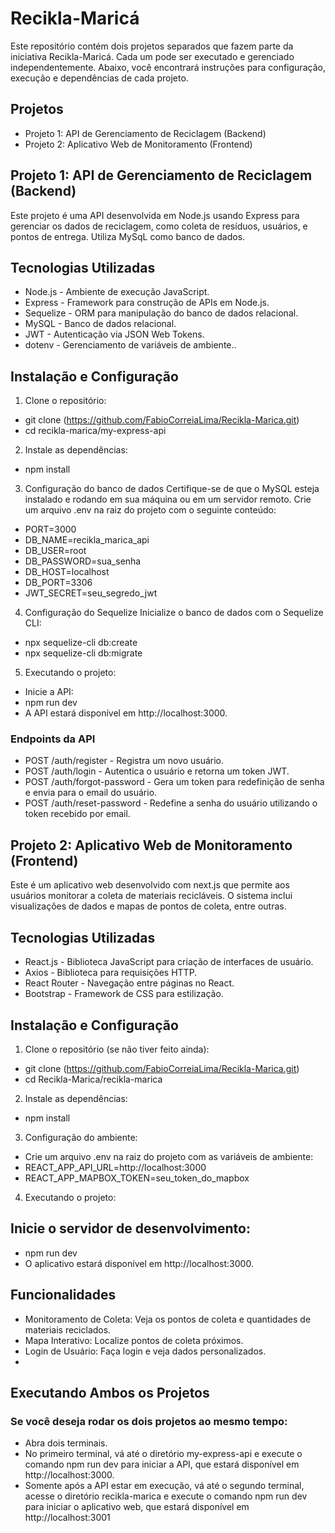 # Recikla-Maricá


Este repositório contém dois projetos separados que fazem parte da iniciativa Recikla-Maricá. Cada um pode ser executado e gerenciado independentemente. Abaixo, você encontrará instruções para configuração, execução e dependências de cada projeto.
## Projetos
- Projeto 1: API de Gerenciamento de Reciclagem (Backend)
- Projeto 2: Aplicativo Web de Monitoramento (Frontend)

## Projeto 1: API de Gerenciamento de Reciclagem (Backend)
Este projeto é uma API desenvolvida em Node.js usando Express para gerenciar os dados de reciclagem, como coleta de resíduos, usuários, e pontos de entrega. Utiliza MySqL como banco de dados.

## Tecnologias Utilizadas
- Node.js - Ambiente de execução JavaScript.
- Express - Framework para construção de APIs em Node.js.
- Sequelize - ORM para manipulação do banco de dados relacional.
- MySQL - Banco de dados relacional.
- JWT - Autenticação via JSON Web Tokens.
- dotenv - Gerenciamento de variáveis de ambiente..


## Instalação e Configuração
1. Clone o repositório:
- git clone (https://github.com/FabioCorreiaLima/Recikla-Marica.git)
- cd recikla-marica/my-express-api
2. Instale as dependências:
- npm install

3. Configuração do banco de dados
Certifique-se de que o MySQL esteja instalado e rodando em sua máquina ou em um servidor remoto. Crie um arquivo .env na raiz do projeto com o seguinte conteúdo:

- PORT=3000
- DB_NAME=recikla_marica_api
- DB_USER=root
- DB_PASSWORD=sua_senha
- DB_HOST=localhost
- DB_PORT=3306
- JWT_SECRET=seu_segredo_jwt


4. Configuração do Sequelize
Inicialize o banco de dados com o Sequelize CLI:


- npx sequelize-cli db:create
- npx sequelize-cli db:migrate
5. Executando o projeto:
- Inicie a API:
- npm run dev
- A API estará disponível em http://localhost:3000.

### Endpoints da API
- POST /auth/register - Registra um novo usuário.
- POST /auth/login - Autentica o usuário e retorna um token JWT.
- POST /auth/forgot-password - Gera um token para redefinição de senha e envia para o email do usuário.
- POST /auth/reset-password - Redefine a senha do usuário utilizando o token recebido por email.

## Projeto 2: Aplicativo Web de Monitoramento (Frontend)
Este é um aplicativo web desenvolvido com next.js que permite aos usuários monitorar a coleta de materiais recicláveis. O sistema inclui visualizações de dados e mapas de pontos de coleta, entre outras.

## Tecnologias Utilizadas
- React.js - Biblioteca JavaScript para criação de interfaces de usuário.
- Axios - Biblioteca para requisições HTTP.
- React Router - Navegação entre páginas no React.
- Bootstrap - Framework de CSS para estilização.
## Instalação e Configuração
1. Clone o repositório (se não tiver feito ainda):
- git clone (https://github.com/FabioCorreiaLima/Recikla-Marica.git)
- cd Recikla-Marica/recikla-marica
2. Instale as dependências:
- npm install
3. Configuração do ambiente:
- Crie um arquivo .env na raiz do projeto com as variáveis de ambiente:
- REACT_APP_API_URL=http://localhost:3000
- REACT_APP_MAPBOX_TOKEN=seu_token_do_mapbox

4. Executando o projeto:
## Inicie o servidor de desenvolvimento:
- npm run dev
- O aplicativo estará disponível em http://localhost:3000.

## Funcionalidades
- Monitoramento de Coleta: Veja os pontos de coleta e quantidades de materiais reciclados.
- Mapa Interativo: Localize pontos de coleta próximos.
- Login de Usuário: Faça login e veja dados personalizados.
- 
## Executando Ambos os Projetos
### Se você deseja rodar os dois projetos ao mesmo tempo:

- Abra dois terminais.
- No primeiro terminal, vá até o diretório my-express-api e execute o comando npm run dev para iniciar a API, que estará disponível em http://localhost:3000.
- Somente após a API estar em execução, vá até o segundo terminal, acesse o diretório recikla-marica e execute o comando npm run dev para iniciar o aplicativo web, que estará disponível em http://localhost:3001
